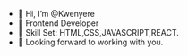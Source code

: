 - 👋 Hi, I’m @Kwenyere
- 👀 Frontend Developer
- 🌱 Skill Set: HTML,CSS,JAVASCRIPT,REACT.
- 💞️ Looking forward to working with you.
  

<!---
Kwenyere/Kwenyere is a ✨ special ✨ repository because its `README.md` (this file) appears on your GitHub profile.
You can click the Preview link to take a look at your changes.
--->
